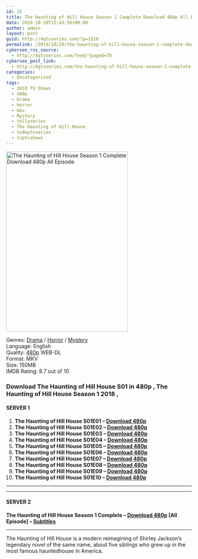 ```yaml
---
id: 33
title: The Haunting of Hill House Season 1 Complete Download 480p All Episode
date: 2019-10-20T15:43:56+00:00
author: admin
layout: post
guid: http://4gtvseries.com/?p=1520
permalink: /2019/10/20/the-haunting-of-hill-house-season-1-complete-download-480p-all-episode/
cyberseo_rss_source:
  - http://4gtvseries.com/feed/?paged=78
cyberseo_post_link:
  - http://4gtvseries.com/the-haunting-of-hill-house-season-1-complete-download-480p-all-episode/
categories:
  - Uncategorized
tags:
  - 2018 TV Shows
  - 480p
  - Drama
  - Horror
  - mkv
  - Mystery
  - tellyseries
  - The Haunting of Hill House
  - todaytvseries
  - toptvshows
---
```

<img loading="lazy" class="aligncenter" src="https://2.bp.blogspot.com/-R3KXVQUmeio/Xax6ydcGS7I/AAAAAAAAAk8/bav7rHNYSBYFHFvwIekxjj6vnskjxN1OwCK4BGAYYCw/s1600/The%2BHaunting%2Bof%2BHill%2BHouse%2BSeason%2B1.jpg" alt="The Haunting of Hill House Season 1 Complete Download 480p All Episode" width="330" height="488" />

Genres:&nbsp;<a href="http://4gtvseries.com/tag/drama/" data-wpel-link="internal">Drama</a> / <a href="http://4gtvseries.com/tag/horror/" data-wpel-link="internal">Horror</a> / <a href="http://4gtvseries.com/tag/mystery/" data-wpel-link="internal">Mystery</a>  
Language: English  
Quality:&nbsp;<a href="http://4gtvseries.com/tag/480p/" data-wpel-link="internal">480p</a> WEB-DL  
Format: MKV  
Size: 150MB  
IMDB Rating: 8.7 out of 10

### **Download The Haunting of Hill House S01 in 480p , The Haunting of Hill House Season 1 2018 ,&nbsp;**

#### <span><strong>SERVER 1</strong></span>

  1. **The Haunting of Hill House S01E01 – <a href="http://slink.dl480p.xyz/cX2Hu0" data-wpel-link="external" target="_blank" rel="nofollow external noopener noreferrer" class="wpel-icon-left"><i class="wpel-icon fa fa-download" aria-hidden="true"></i>Download 480p</a>**
  2. **The Haunting of Hill House S01E02 – <a href="http://slink.dl480p.xyz/A4Mje" data-wpel-link="external" target="_blank" rel="nofollow external noopener noreferrer" class="wpel-icon-left"><i class="wpel-icon fa fa-download" aria-hidden="true"></i>Download 480p</a>**
  3. **The Haunting of Hill House S01E03 – <a href="http://slink.dl480p.xyz/Q1bCB" data-wpel-link="external" target="_blank" rel="nofollow external noopener noreferrer" class="wpel-icon-left"><i class="wpel-icon fa fa-download" aria-hidden="true"></i>Download 480p</a>**
  4. **The Haunting of Hill House S01E04 – <a href="http://slink.dl480p.xyz/DgyvZ3" data-wpel-link="external" target="_blank" rel="nofollow external noopener noreferrer" class="wpel-icon-left"><i class="wpel-icon fa fa-download" aria-hidden="true"></i>Download 480p</a>**
  5. **The Haunting of Hill House S01E05 – <a href="http://slink.dl480p.xyz/p0r96" data-wpel-link="external" target="_blank" rel="nofollow external noopener noreferrer" class="wpel-icon-left"><i class="wpel-icon fa fa-download" aria-hidden="true"></i>Download 480p</a>**
  6. **The Haunting of Hill House S01E06 – <a href="http://slink.dl480p.xyz/nI7bz" data-wpel-link="external" target="_blank" rel="nofollow external noopener noreferrer" class="wpel-icon-left"><i class="wpel-icon fa fa-download" aria-hidden="true"></i>Download 480p</a>**
  7. **The Haunting of Hill House S01E07 – <a href="http://slink.dl480p.xyz/zegay" data-wpel-link="external" target="_blank" rel="nofollow external noopener noreferrer" class="wpel-icon-left"><i class="wpel-icon fa fa-download" aria-hidden="true"></i>Download 480p</a>**
  8. **The Haunting of Hill House S01E08 – <a href="http://slink.dl480p.xyz/0wV1" data-wpel-link="external" target="_blank" rel="nofollow external noopener noreferrer" class="wpel-icon-left"><i class="wpel-icon fa fa-download" aria-hidden="true"></i>Download 480p</a>**
  9. **The Haunting of Hill House S01E09 – <a href="http://slink.dl480p.xyz/Ztpf2sO7" data-wpel-link="external" target="_blank" rel="nofollow external noopener noreferrer" class="wpel-icon-left"><i class="wpel-icon fa fa-download" aria-hidden="true"></i>Download 480p</a>**
 10. **The Haunting of Hill House S01E10 – <a href="http://slink.dl480p.xyz/QzG2Q" data-wpel-link="external" target="_blank" rel="nofollow external noopener noreferrer" class="wpel-icon-left"><i class="wpel-icon fa fa-download" aria-hidden="true"></i>Download 480p</a>**

* * *

* * *

#### <span><strong>SERVER 2</strong></span>

**The Haunting of Hill House Season 1 Complete – <a href="http://dl480p.xyz/1279/" data-wpel-link="external" target="_blank" rel="nofollow external noopener noreferrer" class="wpel-icon-left"><i class="wpel-icon fa fa-download" aria-hidden="true"></i>Download 480p</a> [All Episode] – <a href="https://subscene.com/subtitles/the-haunting-of-hill-house-first-season" data-wpel-link="external" target="_blank" rel="nofollow external noopener noreferrer" class="wpel-icon-left"><i class="wpel-icon fa fa-download" aria-hidden="true"></i>Subtitles</a>**

* * *

The Haunting of Hill House is a modern reimagining of Shirley Jackson’s legendary novel of the same name, about five siblings who grew up in the most famous hauntedhouse in America.

<div align="center">
</div>